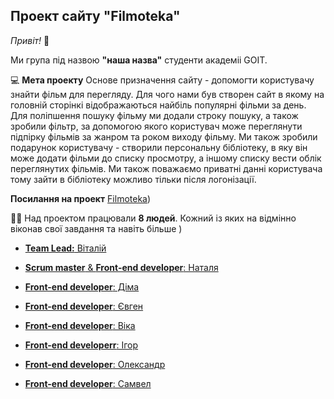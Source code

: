 ## Проект сайту "Filmoteka"

_Привіт!_ :wave:

Ми група під назвою **"наша назва"** студенти академіі GOIT.

:computer: **Мета проекту**  Основе призначення сайту - допомогти користувачу знайти фільм для перегляду. Для чого нами був створен сайт в якому на головній сторінкі відображаються найбіль популярні фільми за день. Для поліпшення пошуку фільму ми додали строку пошуку, а також зробили фільтр, за допомогою якого користувач може переглянути підпірку фільмів за жанром та роком виходу фільму. Ми також зробили подарунок користувачу - створили персональну бібліотеку, в яку він може додати фільми до списку просмотру, а іншому списку вести облік переглянутих фільмів. Ми також поважаємо приватні данні користувача тому зайти в бібліотеку можливо тільки після логонізації. 

**Посилання на проект**
[Filmoteka](https://vitalii-khivrych.github.io/team-project-filmoteka))

:man_student: Над проектом працювали **8 людей**. Кожний із яких на відмінно віконав свої завдання та навіть більше ) 

- [**Team Lead:** Віталій]((https://github.com/Vitalii-Khivrych))

- [**Scrum master** & **Front-end developer**: Наталя](https://github.com/NataliaDelicheban)

- [**Front-end developer**: Діма](https://github.com/dima-zharyy)

- [**Front-end developer**: Євген](https://github.com/yevhenpodoliaka)

- [**Front-end developer**: Віка](https://github.com/ViktoriaFomenko)

- [**Front-end developerr**: Ігор](https://github.com/IgorSME)

- [**Front-end developer**: Олександр](https://github.com/parfors)

- [**Front-end developer**: Самвел](https://github.com/samvel216)

